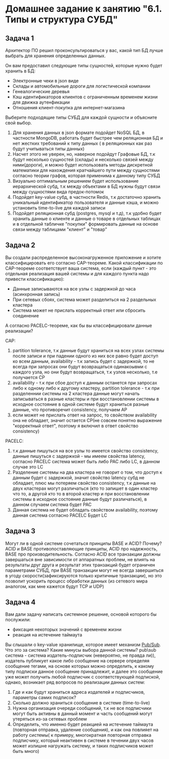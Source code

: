 # Домашнее задание к занятию "6.1. Типы и структура СУБД"

## Задача 1

Архитектор ПО решил проконсультироваться у вас, какой тип БД 
лучше выбрать для хранения определенных данных.

Он вам предоставил следующие типы сущностей, которые нужно будет хранить в БД:

- Электронные чеки в json виде
- Склады и автомобильные дороги для логистической компании
- Генеалогические деревья
- Кэш идентификаторов клиентов с ограниченным временем жизни для движка аутенфикации
- Отношения клиент-покупка для интернет-магазина

Выберите подходящие типы СУБД для каждой сущности и объясните свой выбор.
1. Для хранения данных в json формате подойдет NoSQL БД, в частности MongoDB, работать будет быстрее чем реляционная БД и нет жестких требований к типу данных ( в реляционных как раз будут учитываться типы данных)
2. Насчет этого не уверен, но, наверное подойдут Графовые БД, т.к будут несколько сущностей (склады) и несколько связей между ними(дороги), и можно будет использовать методы дискретной математики для нахождения кратчайшего пути между сущностями согласно теории графов, которая применима к данному типу СУБД
3. Визуально оптимальным решением будет использование иерархической субд, т.к между объектами в БД нужны будут связи между сущностями вида предок-потомок
4. Подойдет key-value субд, в частности Redis, т.к достаточно хранить уникальный идентификатор пользователя и данные кэша, и можно установить time-to-live для каждой записи
5. Подойдет реляционная субд (postgres, mysql и т.д), т.к удобно будет хранить данные о клиенте  и данные о товаре в отдельных таблицах и в отдельной табличке "покупки" формировать данные на основе связи между таблицами "клиент" и "товар"

## Задача 2

Вы создали распределенное высоконагруженное приложение и хотите классифицировать его согласно 
CAP-теореме. Какой классификации по CAP-теореме соответствует ваша система, если 
(каждый пункт - это отдельная реализация вашей системы и для каждого пункта надо привести классификацию):

- Данные записываются на все узлы с задержкой до часа (асинхронная запись)
- При сетевых сбоях, система может разделиться на 2 раздельных кластера
- Система может не прислать корректный ответ или сбросить соединение

А согласно PACELC-теореме, как бы вы классифицировали данные реализации?

CAP:  
1. partition tolerance, т.к данные будут храниться на всех узлах системы после записи и при падении одного из них все равно будет доступ ко всем данным,  availability - т.к запись будет с задержкой, то не всегда при запросах они будут возвращаться одинакоывми с каждого узла, но они будут возвращаться, т.к узлов несколько, т.е получается CP
2. availability - т.к при сбое доступ к данным останется при запросах либо к одному либо к другому кластеру, partition tolerance - т.к при разделеннии системы на 2 кластера данные могут начать записываться в разные кластеры и при восстановлении системы в исходное состояние в одной системе будут храниться разные данные, что противоречит consistency, получаем AP
3. если может не прислать ответ на запрос, то свойством availability она не обладает, значит остается CP(не совсем понятно выражение "корректный ответ", поэтому я включил в ответ свойство consistency)

PACELC:
1. т.к данные пишуться на все узлы то имеется свойство consistency, данные пишуться с задержкой - мы имеем свойства latency, согласно PACELC система может быть либо PAC либо LC, в данном случае это LC
2. Разделение системы на два кластера не говорит о том, что доступ к данным будет с задержкой, значит свойство latency субд не обладает, плюс мы потеряем свойство consistency, т.к данные на двух кластерах могут различаться (кто то запишет в один кластер что то, а другой кто то в второй кластер и при восстановлении системы в исходное состояние данные будут различаться), в данном случаем система будет PAC
3. Данная система не будет обладать свойством availability, поэтому данная система согласно PACELC Будет LC

## Задача 3

Могут ли в одной системе сочетаться принципы BASE и ACID? Почему?  
ACID и BASE противопоставляющие принципы, ACID про надежность, BASE про производительность. Согласно ACID все транзакции должны завершаться вне зависимости от аппаратных проблем, не влиять на результаты друг друга и результат этих транзакций будет ограничен параметрами СУБД, при BASE транзакции могут не всегда завершиться в угоду скорости(зафиксируются только критичные транзакции), но это позволит ускорить процесс обработки данных (из сетевого мира аналогом, как мне кажется будут TCP и UDP)

## Задача 4

Вам дали задачу написать системное решение, основой которого бы послужили:

- фиксация некоторых значений с временем жизни
- реакция на истечение таймаута

Вы слышали о key-value хранилище, которое имеет механизм [Pub/Sub](https://habr.com/ru/post/278237/). 
Что это за система? Какие минусы выбора данной системы?
pub\sub система - система издатель-подписчик (невероятно, не правда ли)), издатель публикует какое либо сообщение на сервере определяя сообщение тегами, на основе которых можно определить, к какому типу подписки данное сообщение принадлежит, и далее это сообщение уже может получить любой подписчик с соответствующей подпиской, однако, возникает ряд вопросов по реализации данных систем: 
1. Где и как будут храниться адреса издателей и подписчиков, параметры самих подписок?
2. Сколько должно храниться сообщение в системе (time-to-live)
3. Нужна организация очереди сообщений, т.к не все подписчики могут быть активны в данный момент и часть сообщений могут утеряться из-за сетевых проблем
4. Определить, что именно будет реакцией на истечение таймаута (повторная отправка, удаление сообщения), и как она повлияет на работу системы( к примеру, многократная повторная отправка подписчику, который неактивен в системе в течении двух часов может излишне нагружать систему, и таких подписчиков может быть много)